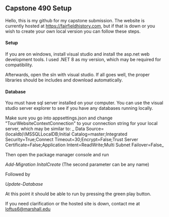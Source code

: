 ## Capstone 490 Setup
Hello, this is my github for my capstone submission. The website is currently hosted at https://fairfieldhistory.com, but if that is down or you wish to create your own local version you can follow these steps.

#### Setup
If you are on windows, install visual studio and install the asp.net web development tools. I used .NET 8 as my version, which may be required for compatibility. 

Afterwards, open the sln with visual studio. If all goes well, the proper libraries should be includes and download automatically.

#### Database
You must have sql server installed on your computer. You can use the visual studio server explorer to see if you have any databases running locally.

Make sure you go into appsettings.json and change "TourWebsiteContextConnection" to your connection string for your local server, which may be similar to:
_
Data Source=(localdb)\\MSSQLLocalDB;Initial Catalog=master;Integrated Security=True;Connect Timeout=30;Encrypt=False;Trust Server Certificate=False;Application Intent=ReadWrite;Multi Subnet Failover=False_

Then open the package manager console and run

_Add-Migration InitalCreate_ (The second parameter can be any name)

Followed by

_Update-Database_

At this point it should be able to run by pressing the green play button.

If you need clarification or the hosted site is down, contact me at loftus6@marshall.edu


